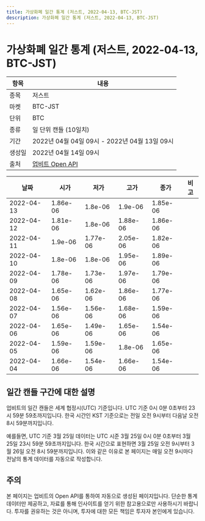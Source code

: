 ```yaml
---
title: 가상화폐 일간 통계 (저스트, 2022-04-13, BTC-JST)
description: 가상화폐 일간 통계 (저스트, 2022-04-13, BTC-JST)
---
```



가상화폐 일간 통계 (저스트, 2022-04-13, BTC-JST)
===

|항목|내용|
|--|--|
|종목|저스트|
|마켓|BTC-JST|
|단위|BTC|
|종류|일 단위 캔들 (10일치)|
|기간|2022년 04월 04일 09시 - 2022년 04월 13일 09시|
|생성일|2022년 04월 14일 09시|
|출처|[업비트 Open API](https://docs.upbit.com)|


|날짜|시가|저가|고가|종가|비고|
|--|--|--|--|--|--|
|2022-04-13|1.86e-06|1.8e-06|1.9e-06|1.85e-06|    |
|2022-04-12|1.81e-06|1.8e-06|1.88e-06|1.86e-06|    |
|2022-04-11|1.9e-06|1.77e-06|2.05e-06|1.82e-06|    |
|2022-04-10|1.8e-06|1.8e-06|1.95e-06|1.89e-06|    |
|2022-04-09|1.78e-06|1.73e-06|1.97e-06|1.79e-06|    |
|2022-04-08|1.65e-06|1.62e-06|1.86e-06|1.77e-06|    |
|2022-04-07|1.56e-06|1.56e-06|1.68e-06|1.59e-06|    |
|2022-04-06|1.65e-06|1.49e-06|1.65e-06|1.54e-06|    |
|2022-04-05|1.59e-06|1.59e-06|1.8e-06|1.65e-06|    |
|2022-04-04|1.66e-06|1.54e-06|1.66e-06|1.54e-06|    |


일간 캔들 구간에 대한 설명
---


업비트의 일간 캔들은 세계 협정시(UTC) 기준입니다. 
UTC 기준 0시 0분 0초부터 23시 59분 59초까지입니다. 
한국 시간인 KST 기준으로는 전일 오전 9시부터 다음날 오전 8시 59분까지입니다. 


예를들면, UTC 기준 3월 25일 데이터는 UTC 시준 3월 25일 0시 0분 0초부터 3월 25일 23시 59분 59초까지입니다. 
한국 시간으로 표현하면 3월 25일 오전 9시부터 3월 26일 오전 8시 59분까지입니다. 
이와 같은 이유로 본 페이지는 매일 오전 9시마다 전날의 통계 데이터를 자동으로 작성합니다. 


주의
---


본 페이지는 업비트의 Open API를 통하여 자동으로 생성된 페이지입니다. 
단순한 통계 데이터만 제공하고, 자료를 통해 인사이트를 얻기 위한 참고용으로만 사용하시기 바랍니다. 
투자를 권유하는 것은 아니며, 투자에 대한 모든 책임은 투자자 본인에게 있습니다. 
